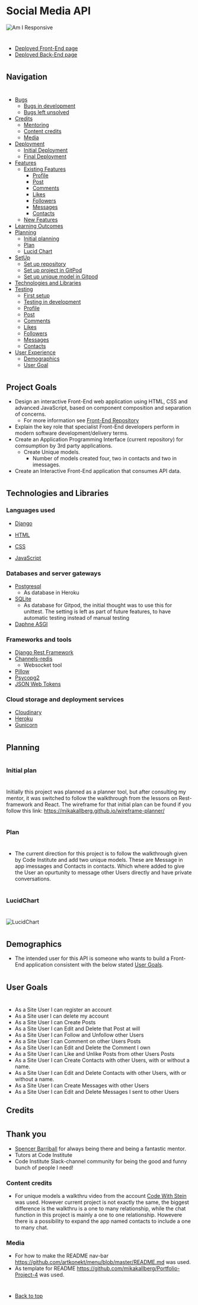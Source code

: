 # Social Media API

![Am I Responsive](/assets/images_readme/amiresponsive.png)
#
* [Deployed Front-End page](https://cozycorner-pp5.herokuapp.com/)
* [Deployed Back-End page](https://portfolio-project-5-drf-api.herokuapp.com/)
#
## Navigation
#
* [Bugs](/bugs.md)
    - [Bugs in development](/bugs.md#bugs-in-development)
    - [Bugs left unsolved](/bugs.md#bugs-left-unsolved)
* [Credits](#credits)
    - [Mentoring](#thank-you)
    - [Content credits](#content-credits)
    - [Media](#media) 
* [Deployment](/deployment.md)
    - [Initial Deployment](/deployment.md#initial-deployment)
    - [Final Deployment](/deployment.md#final-deployment)
* [Features](/features.md)
   - [Existing Features](/features.md#existing-features)
       - [Profile](/features.md#profile)
       - [Post](/features.md#post)
       - [Comments](/features.md#comments)
       - [Likes](/features.md#likes)
       - [Followers](/features.md#followers)
       - [Messages](/features.md#messages)
       - [Contacts](/features.md#contacts)
   - [New Features](/features.md#new-features)
* [Learning Outcomes](#learning-outcomes)
* [Planning](#planning)
   - [Initial planning](#initial-plan)
   - [Plan](#plan)
   - [Lucid Chart](#lucidchart)
* [SetUp](/setup.md)
   - [Set up repository](/setup.md#set-up-repository)
   - [Set up project in GitPod](/setup.md#set-up-project-in-gitpod)
   - [Set up unique model in Gitpod](/setup.md#set-up-unique-model-in-gitpod)
* [Technologies and Libraries](#technologies-and-libraries)
* [Testing](/testing.md)
    - [First setup](/testing.md#first-setup)
    - [Testing in development](/testing.md#testing-in-development)
    - [Profile](/testing.md#profile)
    - [Post](/testing.md#post)
    - [Comments](/testing.md#comments)
    - [Likes](/testing.md#likes)
    - [Followers](/testing.md#followers)
    - [Messages](/testing.md#messages)
    - [Contacts](/testing.md#contacts)
* [User Experience](#user-experience-ux)
    - [Demographics](#demographics)
    - [User Goal](#user-goals)

 
#
## Project Goals
- Design an interactive Front-End web application using HTML, CSS and advanced JavaScript, based on component composition and separation of concerns.
   - For more information see [Front-End Repository](https://github.com/mikakallberg/cozycorner)
- Explain the key role that specialist Front-End developers perform in modern software development/delivery terms.
- Create an Application Programming Interface (current repository) for comsumption by 3rd party applications.
   - Create Unique models.
      - Number of models created four, two in contacts and two in imessages.
- Create an Interactive Front-End application that consumes API data.
#
## Technologies and Libraries

### Languages used
- [Django](https://www.djangoproject.com/) 

- [HTML](https://www.w3schools.com/html/html_intro.asp)

- [CSS](https://www.w3schools.com/css/css_intro.asp)

- [JavaScript](https://developer.mozilla.org/en-US/docs/Learn/JavaScript/First_steps/What_is_JavaScript)

### Databases and server gateways
- [Postgresql](https://www.postgresql.org/)
  - As database in Heroku
- [SQLite](https://www.sqlite.org/index.html)
  - As database for Gitpod, the initial thought was to use this for unittest.
  The setting is left as part of future features, to have automatic testing instead of manual testing
- [Daphne ASGI](https://docs.djangoproject.com/en/4.1/howto/deployment/asgi/daphne/)

### Frameworks and tools
- [Django Rest Framework](https://www.django-rest-framework.org/)
- [Channels-redis](https://channels.readthedocs.io/en/latest/index.html) 
   - Websocket tool
- [Pillow](https://pillow.readthedocs.io/en/stable/reference/Image.html)
- [Psycopg2](https://pypi.org/project/psycopg2/)
- [JSON Web Tokens](https://jwt.io/)


### Cloud storage and deployment services
- [Cloudinary](https://cloudinary.com/)
- [Heroku](https://www.heroku.com/)
- [Gunicorn](https://gunicorn.org/)

#
## Planning
#
### Initial plan
#
Initially this project was planned as a planner tool, but after consulting  my mentor, it was switched to follow the walkthrough from the lessons on Rest-framework and React. The wireframe for that initial plan can be found if you follow this link: https://mikakallberg.github.io/wireframe-planner/
#
### Plan
#
- The current direction for this project is to follow the walkthrough given by Code Institute and add two unique models. These are Message in app imessages and Contacts in contacts. Which where added to give the User an opurtunity to message other Users directly and have private conversations.
#
### LucidChart
#
![LucidChart](/assets/images_readme/lucidchart.png)
#
## Demographics
- The intended user for this API is someone who wants to build a Front-End application consistent with the below stated [User Goals](#user-goals).
#
## User Goals
#
- As a Site User I can register an account 
- As a Site user I can delete my account
- As a Site User I can Create Posts
- As a Site User I can Edit and Delete that Post at will
- As a Site User I can Follow and Unfollow other Users
- As a Site User I can Comment on other Users Posts
- As a Site User I can Edit and Delete the Comment I own
- As a Site User I can Like and Unlike Posts from other Users Posts
- As a Site User I can Create Contacts with other Users, with or without a name.
- As a Site User I can Edit and  Delete Contacts with other Users, with or without a name.
- As a Site User I can Create Messages with other Users
- As a Site User I can Edit and Delete Messages I sent to other Users

## Credits
#
## Thank you
- [Spencer Barriball](https://github.com/5pence) for always being there and being a fantastic mentor.
- Tutors at Code Institute
- Code Institute Slack-channel community for being the good and funny bunch of people I need!


### Content credits
- For unique models a walkthru video from the account [Code With Stein](https://www.youtube.com/watch?v=SF1k_Twr9cg) was used. However current project is not exactly the same, the biggest difference is the walkthru is a one to many relationship, while the chat function in this project is mainly a one to one relationship. Howevere there is a possibility to expand the app named contacts to include a one to many chat.

### Media
- For how to make the README nav-bar https://github.com/artkonekt/menu/blob/master/README.md was used.
- As template for README https://github.com/mikakallberg/Portfolio-Project-4 was used.

#
* [Back to top](#)
#